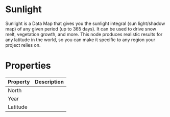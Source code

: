 # Sunlight



Sunlight is a Data Map that gives you the sunlight integral (sun light/shadow map) of any given period (up to 365 days). It can be used to drive snow melt, vegetation growth, and more. This node produces realistic results for any latitude in the world, so you can make it specific to any region your project relies on.



# Properties


| Property | Description| 
| -------- | -----------|
| North |  |
| Year |  |
| Latitude |  |





